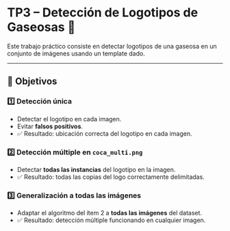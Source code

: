 # TP3 – Detección de Logotipos de Gaseosas 🥤

Este trabajo práctico consiste en detectar logotipos de una gaseosa en un conjunto de imágenes usando un template dado.

---

## 🎯 Objetivos

### 1️⃣ Detección única 

- Detectar el logotipo en cada imagen.
- Evitar **falsos positivos**.
- ✅ Resultado: ubicación correcta del logotipo en cada imagen.

### 2️⃣ Detección múltiple en `coca_multi.png`

- Detectar **todas las instancias** del logotipo en la imagen.
- ✅ Resultado: todas las copias del logo correctamente delimitadas.

### 3️⃣ Generalización a todas las imágenes

- Adaptar el algoritmo del ítem 2 a **todas las imágenes** del dataset.
- ✅ Resultado: detección múltiple funcionando en cualquier imagen.


